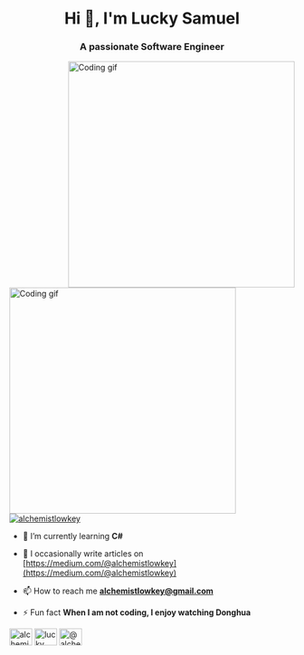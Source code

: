 <h1 align="center">Hi 👋, I'm Lucky Samuel</h1>
<h3 align="center">A passionate Software Engineer</h3>

<img align="right" alt="Coding gif" width="400" src="https://i.pinimg.com/originals/81/17/8b/81178b47a8598f0c81c4799f2cdd4057.gif">
<img align="left" alt="Coding gif" width="400" src="https://camo.githubusercontent.com/7de37139d0b4c1ce40865e799b446c0e963a3dd8fb68d239707237c40604fa3d/68747470733a2f2f63646e2e6472696262626c652e636f6d2f75736572732f3733303730332f73637265656e73686f74732f363538313234332f6176656e746f2e676966">

<p align="left"> <a href="https://github.com/ryo-ma/github-profile-trophy"><img src="https://github-profile-trophy.vercel.app/?username=alchemistlowkey" alt="alchemistlowkey" /></a> </p>

- 🌱 I’m currently learning **C#**

- 📝 I occasionally write articles on [https://medium.com/@alchemistlowkey](https://medium.com/@alchemistlowkey)

- 📫 How to reach me
  **alchemistlowkey@gmail.com**

- ⚡ Fun fact **When I am not coding, I enjoy watching Donghua**

<p align="left">
<a href="https://twitter.com/alchemistlowkey" target="blank"><img align="center" src="https://raw.githubusercontent.com/rahuldkjain/github-profile-readme-generator/master/src/images/icons/Social/twitter.svg" alt="alchemistlowkey" height="30" width="40" /></a>
<a href="https://linkedin.com/in/lucky-samuel" target="blank"><img align="center" src="https://raw.githubusercontent.com/rahuldkjain/github-profile-readme-generator/master/src/images/icons/Social/linked-in-alt.svg" alt="lucky samuel" height="30" width="40" /></a>
<a href="https://medium.com/@alchemistlowkey" target="blank"><img align="center" src="https://raw.githubusercontent.com/rahuldkjain/github-profile-readme-generator/master/src/images/icons/Social/medium.svg" alt="@alchemistlowkey" height="30" width="40" /></a>
</p>
